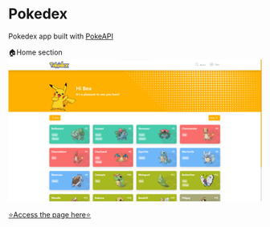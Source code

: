# Pokedex

Pokedex app built with [PokeAPI](https://pokeapi.co/)

🏠Home section
![image](img/homepage.png)

[⭐Access the page here⭐](https://bea-sbispo.github.io/Pokedex/)
